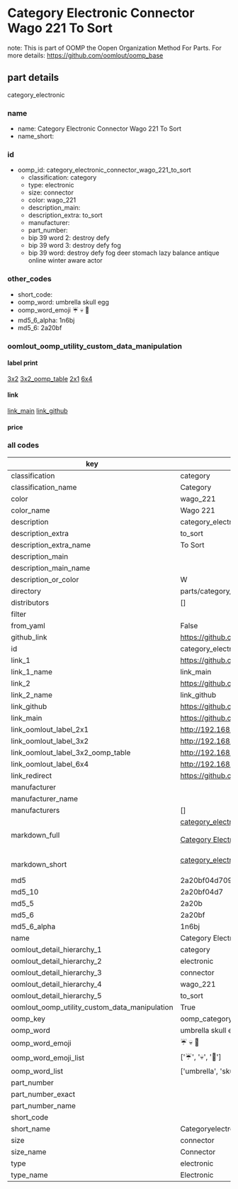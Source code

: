 # Category Electronic Connector Wago 221 To Sort  

note: This is part of OOMP the Oopen Organization Method For Parts. For more details: https://github.com/oomlout/oomp_base

##  part details
  



category_electronic



### name
* name: Category Electronic Connector Wago 221 To Sort
* name_short: 
### id
* oomp_id: category_electronic_connector_wago_221_to_sort
  * classification: category
  * type: electronic
  * size: connector
  * color: wago_221
  * description_main: 
  * description_extra: to_sort
  * manufacturer: 
  * part_number: 
  * bip 39 word 2: destroy defy
  * bip 39 word 3: destroy defy fog
  * bip 39 word: destroy defy fog deer stomach lazy balance antique online winter aware actor

### other_codes
* short_code: 
* oomp_word: umbrella skull egg
* oomp_word_emoji :umbrella: :skull: :egg:
* md5_6_alpha: 1n6bj
* md5_6: 2a20bf






### oomlout_oomp_utility_custom_data_manipulation
#### label print
[3x2](http://192.168.1.245:1112/?label=oomp%201n6bj)
[3x2_oomp_table](http://192.168.1.108:1112/?label=oomp%201n6bj)
[2x1](http://192.168.1.242:1112/?label=oomp%201n6bj)
[6x4](http://192.168.1.55:1112/?label=oomp%201n6bj)    

#### link

[link_main](https://github.com/oomlout/oomlout_oomp_version_1_messy/tree/main/parts/category_electronic_connector_wago_221_to_sort) [link_github](https://github.com/oomlout/oomlout_oomp_version_1_messy/tree/main/parts/category_electronic_connector_wago_221_to_sort)                             

#### price







### all codes 
| key | value |  
| --- | --- |  
| classification | category |  
| classification_name | Category |  
| color | wago_221 |  
| color_name | Wago 221 |  
| description | category_electronic |  
| description_extra | to_sort |  
| description_extra_name | To Sort |  
| description_main |  |  
| description_main_name |  |  
| description_or_color | W  |  
| directory | parts/category_electronic_connector_wago_221_to_sort |  
| distributors | [] |  
| filter |  |  
| from_yaml | False |  
| github_link | https://github.com/oomlout/oomlout_oomp_part_src/tree/main/parts/category_electronic_connector_wago_221_to_sort |  
| id | category_electronic_connector_wago_221_to_sort |  
| link_1 | https://github.com/oomlout/oomlout_oomp_version_1_messy/tree/main/parts/category_electronic_connector_wago_221_to_sort |  
| link_1_name | link_main |  
| link_2 | https://github.com/oomlout/oomlout_oomp_version_1_messy/tree/main/parts/category_electronic_connector_wago_221_to_sort |  
| link_2_name | link_github |  
| link_github | https://github.com/oomlout/oomlout_oomp_version_1_messy/tree/main/parts/category_electronic_connector_wago_221_to_sort |  
| link_main | https://github.com/oomlout/oomlout_oomp_version_1_messy/tree/main/parts/category_electronic_connector_wago_221_to_sort |  
| link_oomlout_label_2x1 | http://192.168.1.242:1112/?label=oomp%201n6bj |  
| link_oomlout_label_3x2 | http://192.168.1.245:1112/?label=oomp%201n6bj |  
| link_oomlout_label_3x2_oomp_table | http://192.168.1.108:1112/?label=oomp%201n6bj |  
| link_oomlout_label_6x4 | http://192.168.1.55:1112/?label=oomp%201n6bj |  
| link_redirect | https://github.com/oomlout/oomlout_oomp_version_1_messy/tree/main/parts/category_electronic_connector_wago_221_to_sort |  
| manufacturer |  |  
| manufacturer_name |  |  
| manufacturers | [] |  
| markdown_full | [category_electronic_connector_wago_221_to_sort](none)<br>[](none)<br>[Category Electronic Connector Wago 221 To Sort](none)<br><br> |  
| markdown_short | [category_electronic_connector_wago_221_to_sort](none)<br><br> |  
| md5 | 2a20bf04d709e235f9eb1394b48e69e1 |  
| md5_10 | 2a20bf04d7 |  
| md5_5 | 2a20b |  
| md5_6 | 2a20bf |  
| md5_6_alpha | 1n6bj |  
| name | Category Electronic Connector Wago 221 To Sort |  
| oomlout_detail_hierarchy_1 | category |  
| oomlout_detail_hierarchy_2 | electronic |  
| oomlout_detail_hierarchy_3 | connector |  
| oomlout_detail_hierarchy_4 | wago_221 |  
| oomlout_detail_hierarchy_5 | to_sort |  
| oomlout_oomp_utility_custom_data_manipulation | True |  
| oomp_key | oomp_category_electronic_connector_wago_221_to_sort |  
| oomp_word | umbrella skull egg |  
| oomp_word_emoji | :umbrella: :skull: :egg: |  
| oomp_word_emoji_list | [':umbrella:', ':skull:', ':egg:'] |  
| oomp_word_list | ['umbrella', 'skull', 'egg'] |  
| part_number |  |  
| part_number_exact |  |  
| part_number_name |  |  
| short_code |  |  
| short_name | Categoryelectronic |  
| size | connector |  
| size_name | Connector |  
| type | electronic |  
| type_name | Electronic |  
